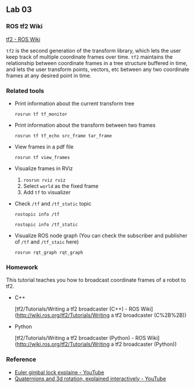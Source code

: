## Lab 03

### ROS tf2 Wiki

[tf2 - ROS Wiki](http://wiki.ros.org/tf2)

`tf2` is the second generation of the transform library, which lets the user keep track of multiple coordinate frames over time. `tf2` maintains the relationship between coordinate frames in a tree structure buffered in time, and lets the user transform points, vectors, etc between any two coordinate frames at any desired point in time.



### Related tools

* Print information about the current transform tree

  `rosrun tf tf_monitor`

* Print information about the transform between two frames

  `rosrun tf tf_echo src_frame tar_frame`

* View frames in a pdf file

  `rosrun tf view_frames`

* Visualize frames in RViz

  1. `rosrun rviz rviz`
  2. Select `world` as the fixed frame
  3. Add `tf` to visualizer

* Check `/tf` and `/tf_static` topic

  `rostopic info /tf`

  `rostopic info /tf_static`

* Visualize ROS node graph (You can check the subscriber and publisher of `/tf` and `/tf_staic` here)

  `rosrun rqt_graph rqt_graph`

### Homework

This tutorial teaches you how to broadcast coordinate frames of a robot to tf2.

* C++ 

  [tf2/Tutorials/Writing a tf2 broadcaster (C++) - ROS Wiki](http://wiki.ros.org/tf2/Tutorials/Writing a tf2 broadcaster (C%2B%2B))

* Python

  [tf2/Tutorials/Writing a tf2 broadcaster (Python) - ROS Wiki](http://wiki.ros.org/tf2/Tutorials/Writing a tf2 broadcaster (Python))



### Reference

* [Euler gimbal lock explaine - YouTube](https://www.youtube.com/watch?v=zc8b2Jo7mno)
* [Quaternions and 3d rotation, explained interactively - YouTube](https://www.youtube.com/watch?v=zjMuIxRvygQ)

